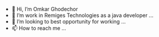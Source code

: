 - 👋 Hi, I’m Omkar Ghodechor
- 👀 I’m work in Remiges Technologies as a java developer  ...
- 💞️ I’m looking to best opportunity for working ...
- 📫 How to reach me ...

<!---
Omkar89999/Omkar89999 is a ✨ special ✨ repository because its `README.md` (this file) appears on your GitHub profile.
You can click the Preview link to take a look at your changes.
--->
